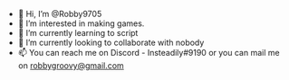 - 👋 Hi, I’m @Robby9705
- 👀 I’m interested in making games.
- 🌱 I’m currently learning to script
- 💞️ I’m currently looking to collaborate with nobody
- 📫 You can reach me on Discord - Insteadily#9190 or you can mail me on robbygroovy@gmail.com

<!---
Robby9705/Robby9705 is a ✨ special ✨ repository because its `README.md` (this file) appears on your GitHub profile.
You can click the Preview link to take a look at your changes.
--->
